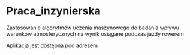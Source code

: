 # Praca_inzynierska
Zastosowanie algorytmów uczenia maszynowego do badania wpływu warunków atmosferycznych na wynik osiągane podczas jazdy rowerem

Aplikacja jest dostępna pod adresem 